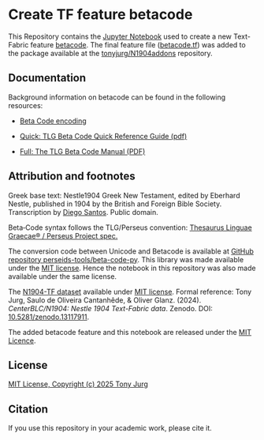 # Create TF feature betacode

This Repository contains the [Jupyter Notebook](Feature_creation_betacode_for_N1904-TF_dataset.ipynb) used to create a new Text-Fabric feature [betacode](https://github.com/tonyjurg/N1904addons/blob/main/docs/features/betacode.md). The final feature file ([betacode.tf](tf/1.0.0/betacode.tf)) was added to the package available at the [tonyjurg/N1904addons](https://tonyjurg.github.io/N1904addons/) repository.

## Documentation

Background information on betacode can be found in the following resources:

 - [Beta Code encoding](https://stephanus.tlg.uci.edu/encoding.php)

 - [Quick: TLG Beta Code Quick Reference Guide (pdf)](https://stephanus.tlg.uci.edu/encoding/quickbeta.pdf)

 - [Full: The TLG Beta Code Manual (PDF)](https://stephanus.tlg.uci.edu/encoding/BCM.pdf)

## Attribution and footnotes

Greek base text: Nestle1904 Greek New Testament, edited by Eberhard Nestle, published in 1904 by the British and Foreign Bible Society. Transcription by [Diego Santos](https://sites.google.com/site/nestle1904/home). Public domain.

Beta‑Code syntax follows the TLG/Perseus convention: [Thesaurus Linguae Graecae® / Perseus Project spec.](https://stephanus.tlg.uci.edu/encoding/BCM.pdf)

The conversion code between Unicode and Betacode is available at [GitHub repository perseids-tools/beta-code-py](https://github.com/perseids-tools/beta-code-py). This library was made available under the [MIT license](https://github.com/perseids-tools/beta-code-py?tab=MIT-1-ov-file). Hence the notebook in this repository was also made available under the same license.

The [N1904-TF dataset](https://centerblc.github.io/N1904/) available under [MIT license](https://github.com/CenterBLC/N1904/blob/main/LICENSE.md). Formal reference: Tony Jurg, Saulo de Oliveira Cantanhêde, & Oliver Glanz. (2024). *CenterBLC/N1904: Nestle 1904 Text-Fabric data*. Zenodo. DOI: [10.5281/zenodo.13117911](https://doi.org/10.5281/zenodo.13117910).

The added betacode feature and this notebook are released under the [MIT Licence](LICENSE.md).

## License

[MIT License, Copyright (c) 2025 Tony Jurg](https://github.com/tonyjurg/create_TF_feature_betacode/blob/main/LICENSE.md)

## Citation

If you use this repository in your academic work, please cite it.


